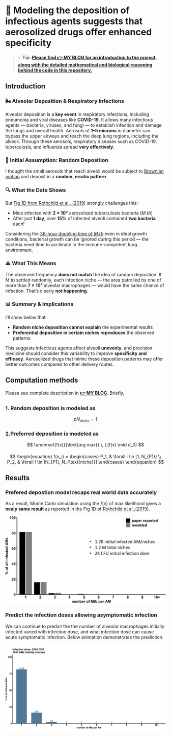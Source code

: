 # 💨 Modeling the deposition of infectious agents suggests that aerosolized drugs offer enhanced specificity

> 💡 **Tip: [Please find **👉 MY BLOG** for an introduction to the project, along with the detailed mathematical and biological reasoning behind the code in this repository.](https://myhugoblog)**

## Introduction
### 🌬️ Alveolar Deposition & Respiratory Infections

Alveolar deposition is a **key event** in respiratory infections, including pneumonia and viral diseases like **COVID-19**. It allows many infectious agents — bacteria, viruses, and fungi — to establish infection and damage the lungs and overall health. Aerosols of **1–5 microns** in diameter can bypass the upper airways and reach the deep lung regions, including the alveoli. Through these aerosols, respiratory diseases such as COVID-19, tuberculosis, and influenza spread **very effectively**.


### 🤔 Initial Assumption: Random Deposition

I thought the small aerosols that reach alveoli would be subject to [Brownian motion](https://en.wikipedia.org/wiki/Brownian_motion) and deposit in a **random, erratic pattern**.


### 🔍 What the Data Shows

But [Fig 1D from Rothchild et al., (2019)](https://pmc.ncbi.nlm.nih.gov/articles/PMC6910245/) strongly challenges this:

- Mice infected with **2 × 10³** aerosolized tuberculosis bacteria (*M.tb*)  
- After just **1 day**, over **15%** of infected alveoli contained **two bacteria** each!

Considering the [36-hour doubling time of *M.tb*](https://pmc.ncbi.nlm.nih.gov/articles/PMC2779834/) even in ideal growth conditions, bacterial growth can be ignored during this period — the bacteria need time to acclimate in the immune-competent lung environment. 


### ⚠️ What This Means

The observed frequency **does not match** the idea of random deposition. If *M.tb* settled randomly, each infection niche — the area patrolled by one of more than **7 × 10⁵** alveolar macrophages — would have the same chance of infection. That’s clearly **not happening**.


### 📊 Summary & Implications

I’ll show below that:

- **Random niche deposition cannot explain** the experimental results  
- **Preferential deposition in certain niches reproduces** the observed patterns

This suggests infectious agents affect alveoli **unevenly**, and precision medicine should consider this variability to improve **specificity and efficacy**. Aerosolized drugs that mimic these deposition patterns may offer better outcomes compared to other delivery routes.


## Computation methods
Please see complete description in [**👉 MY BLOG**](https://myhugoblog). Briefly, 
### 1. Random deposition is modeled as
$$
p N_{niche} = 1
$$
### 2.Preferred deposition is modeled as
$$
\underset{f(x)}{\text{arg max}} \, L(f(x) \mid d_0)
$$
#### 
$$
\begin{equation}
f(x_i) =
\begin{cases} 
P_1, & \forall i \in [1, N_{P1}] \\
P_2, & \forall i \in (N_{P1}, N_{\text{niche}}]
\end{cases}
\end{equation}
$$

## Results
### Prefered depostion model recaps real world data accurately
As a result, Monte Carlo simulation using the $f(x)$ of max likelihood gives a **nealy same result** as reported in the Fig 1D of [Rothchild et al.,(2019)](https://pmc.ncbi.nlm.nih.gov/articles/PMC6910245/).

![prefered depostion model recap real world data](model_aerosol_depostion_prefered%20depostion.jpg)

### Predict the infection doses allowing asymptomatic infection
We can continue to predict the the number of alveolar macrophages initially infected varied with infection dose, and what infection dose can cause acute symptomatic infection. Below animation demonstrates the prediction.

![animate](model_aerosol_depostion_bestModel,boostrapDynamicVis1.gif)


